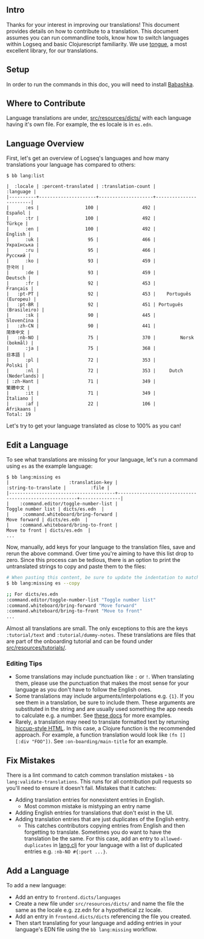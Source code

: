 ## Intro

Thanks for your interest in improving our translations! This document provides
details on how to contribute to a translation. This document assumes you can run
commandline tools, know how to switch languages within Logseq and basic
Clojurescript familiarity. We use [tongue](https://github.com/tonsky/tongue), a
most excellent library, for our translations.

## Setup

In order to run the commands in this doc, you will need to install
[Babashka](https://github.com/babashka/babashka#installation).

## Where to Contribute

Language translations are under,
[src/resources/dicts/](https://github.com/logseq/logseq/blob/master/src/resources/dicts/) with each language having it's own file. For example, the es locale is in `es.edn`.

## Language Overview

First, let's get an overview of Logseq's languages and how many translations your
language has compared to others:

```shell
$ bb lang:list

|  :locale | :percent-translated | :translation-count |              :language |
|----------+---------------------+--------------------+------------------------|
|      :es |                 100 |                492 |                Español |
|      :tr |                 100 |                492 |                 Türkçe |
|      :en |                 100 |                492 |                English |
|      :uk |                  95 |                466 |             Українська |
|      :ru |                  95 |                466 |                Русский |
|      :ko |                  93 |                459 |                    한국어 |
|      :de |                  93 |                459 |                Deutsch |
|      :fr |                  92 |                453 |               Français |
|   :pt-PT |                  92 |                453 |    Português (Europeu) |
|   :pt-BR |                  92 |                451 | Português (Brasileiro) |
|      :sk |                  90 |                445 |             Slovenčina |
|   :zh-CN |                  90 |                441 |                   简体中文 |
|   :nb-NO |                  75 |                370 |         Norsk (bokmål) |
|      :ja |                  75 |                368 |                    日本語 |
|      :pl |                  72 |                353 |                 Polski |
|      :nl |                  72 |                353 |     Dutch (Nederlands) |
| :zh-Hant |                  71 |                349 |                   繁體中文 |
|      :it |                  71 |                349 |               Italiano |
|      :af |                  22 |                106 |              Afrikaans |
Total: 19
```

Let's try to get your language translated as close to 100% as you can!

## Edit a Language

To see what translations are missing for your language, let's run a command using `es` as the example language:

```shell
$ bb lang:missing es
|                      :translation-key |                                  :string-to-translate |         :file |
|---------------------------------------+-------------------------------------------------------+---------------|
|    :command.editor/toggle-number-list |                                    Toggle number list | dicts/es.edn  |
|     :command.whiteboard/bring-forward |                                          Move forward | dicts/es.edn  |
|    :command.whiteboard/bring-to-front |                                         Move to front | dicts/es.edn  |
...
```

Now, manually, add keys for your language to the translation files, save and rerun the above command.
Over time you're aiming to have this list drop to zero. Since this process can be tedious, there is an option to print the untranslated strings to copy and paste them to the files:

```sh
# When pasting this content, be sure to update the indentation to match the file
$ bb lang:missing es --copy

;; For dicts/es.edn
:command.editor/toggle-number-list "Toggle number list"
:command.whiteboard/bring-forward "Move forward"
:command.whiteboard/bring-to-front "Move to front"
...
```

Almost all translations are small. The only exceptions to this are the keys `:tutorial/text` and `:tutorial/dummy-notes`. These translations are files that are part of the onboarding tutorial and can be found under [src/resources/tutorials/](https://github.com/logseq/logseq/blob/master/src/resources/tutorials/).

### Editing Tips

* Some translations may include punctuation like `:` or `!`. When translating them, please use the punctuation that makes the most sense for your language as you don't have to follow the English ones.
* Some translations may include arguments/interpolations e.g. `{1}`. If you see them in a translation, be sure to include them. These arguments are substituted in the string and are usually used something the app needs to calculate e.g. a number. See [these docs](https://github.com/tonsky/tongue#interpolation) for more examples.
* Rarely, a translation may need to translate formatted text by returning [hiccup-style HTML](https://github.com/weavejester/hiccup#syntax). In this case, a Clojure function is the recommended approach. For example, a function translation would look like `(fn [] [:div "FOO"])`. See `:on-boarding/main-title` for an example.
## Fix Mistakes

There is a lint command to catch common translation mistakes - `bb
lang:validate-translations`. This runs for all contribution pull requests so
you'll need to ensure it doesn't fail. Mistakes that it catches:

* Adding translation entries for nonexistent entries in English.
    * Most common mistake is mistyping an entry name
* Adding English entries for translations that don't exist in the UI.
* Adding translation entries that are just duplicates of the English entry.
    * This catches contributors copying entries from English and then forgetting to translate. Sometimes you do want to have the translation be the same. For this case, add an entry to `allowed-duplicates` in
[lang.clj](https://github.com/logseq/logseq/blob/master/scripts/src/logseq/tasks/lang.clj) for your language
with a list of duplicated entries e.g. `:nb-NO #{:port ...}`.

## Add a Language

To add a new language:
* Add an entry to `frontend.dicts/languages`
* Create a new file under `src/resources/dicts/` and name the file the same as the locale e.g. zz.edn for a hypothetical zz locale.
* Add an entry in `frontend.dicts/dicts` referencing the file you created.
* Then start translating for your language and adding entries in your language's EDN file using the `bb lang:missing` workflow.